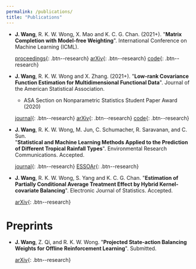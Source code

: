 ```yaml
---
permalink: /publications/
title: "Publications"
---
```




- **J. Wang**, R. K. W. Wong, X. Mao and K. C. G. Chan. (2021+). "**Matrix Completion with Model-free Weighting**". International Conference on Machine Learning (ICML).

  [proceedings](http://proceedings.mlr.press/v139/wang21x/wang21x.pdf){: .btn--research} [arXiv](https://arxiv.org/abs/2106.05850){: .btn--research}  [code](https://github.com/jiayiwang1017/MC-weighting-code){: .btn--research}


- **J. Wang**, R. K. W. Wong and X. Zhang. (2021+). "**Low-rank Covariance Function Estimation for Multidimensional Functional Data**". Journal of the American Statistical Association.
  - ASA Section on Nonparametric Statistics Student Paper Award (2020)

  [journal](https://www.tandfonline.com/doi/full/10.1080/01621459.2020.1820344){: .btn--research} [arXiv](https://arxiv.org/abs/2008.12919){: .btn--research}  [code](https://github.com/jiayiwang1017/mfdacov-code){: .btn--research}
  
- **J. Wang**,  R. K. W. Wong, M. Jun, C. Schumacher, R. Saravanan, and C. Sun.  
		"**Statistical and Machine Learning Methods Applied to the Prediction of Different Tropical Rainfall Types**". Environmental Research Communications. Accepted.
		
  [journal](https://doi.org/10.1088/2515-7620/ac371f){: .btn--research} [ESSOAr](https://www.essoar.org/doi/10.1002/essoar.10507122.3){: .btn--research} 
  

- **J. Wang**, R. K. W. Wong, S. Yang and K. C. G. Chan.  "**Estimation of Partially Conditional Average Treatment Effect by Hybrid Kernel-covariate Balancing**". Electronic Journal of Statistics. Accepted.

  [arXiv](https://arxiv.org/abs/2103.03437){: .btn--research} 


# Preprints
- **J. Wang**, Z. Qi, and R. K. W. Wong.  "**Projected State-action Balancing Weights for Offline Reinforcement Learning**". Submitted.

  [arXiv](https://arxiv.org/abs/2109.04640){: .btn--research} 

  
  





